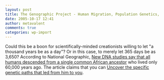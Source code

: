 ```yaml
---
layout: post
title: The Genographic Project - Human Migration, Population Genetics, Maps, DNA
date: 2005-10-17 12:41
author: metavalent
comments: true
categories: wp-import
---
```

Could this be a boon for scientifically-minded creationists willing to let "a thousand years be as a day"?  Or in this case, to merely let 365 days be as 3,650?  According to National Geographic, <a href="https://www9.nationalgeographic.com/genographic/index.html">New DNA studies say that all humans descended from a single common African ancestor</a> who lived only 60,000 years ago.  The article claims that you can <a href="https://www9.nationalgeographic.com/genographic/index.html">Uncover the specific genetic paths that led from him to you</a>.
